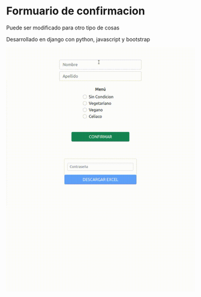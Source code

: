 # Formuario de confirmacion

Puede ser modificado para otro tipo de cosas

Desarrollado en django con python, javascript y bootstrap

![Alt Text](https://github.com/gon2410/confirmation_form/blob/main/demo.gif)
